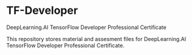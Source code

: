 # TF-Developer
DeepLearning.AI TensorFlow Developer Professional Certificate

This repository stores material and assesment files for DeepLearning.AI TensorFlow Developer Professional Certificate.
